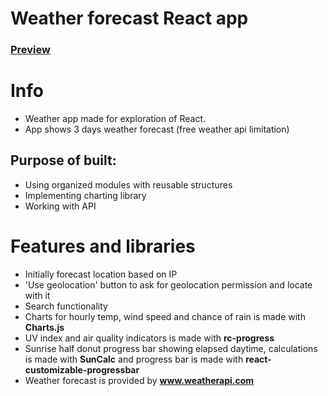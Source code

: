 # Weather forecast React app
### [Preview](https://react-tiles-weather-app.netlify.app/)

# Info
- Weather app made for exploration of React.
- App shows 3 days weather forecast (free weather api limitation)

## Purpose of built:
- Using organized modules with reusable structures
- Implementing charting library
- Working with API

# Features and libraries
- Initially forecast location based on IP
- 'Use geolocation' button to ask for geolocation permission and locate with it
- Search functionality
- Charts for hourly temp, wind speed and chance of rain is made with **Charts.js**
- UV index and air quality indicators is made with **rc-progress** 
- Sunrise half donut progress bar showing elapsed daytime,
calculations is made with **SunCalc**  and progress bar is made with **react-customizable-progressbar** 
- Weather forecast is provided by **www.weatherapi.com**
